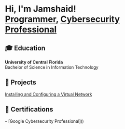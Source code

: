 <h1>Hi, I'm Jamshaid! <br/><a href="https://github.com/joshmadakor1">Programmer</a>, <a href="https://www.linkedin.com/in/joshmadakor/">Cybersecurity Professional</a> <a href="https://www.youtube.com/c/joshmadakor"></a></h1>

<h2>🎓 Education</h2>
<a><strong>University of Central Florida</strong>  <br/>Bachelor of Science in Information Technology </a>

<h2>💼 Projects </h2>

[Installing and Configuring a Virtual Network](https://github.com/jamshaidsyed/VirtualMachines/tree/main)


<h2>📃 Certifications </h2>
- [Google Cybersecurity Professional]()



<!--
**joshmadakor1/joshmadakor1** is a ✨ _special_ ✨ repository because its `README.md` (this file) appears on your GitHub profile.

Here are some ideas to get you started:

- 🔭 I’m currently working on ...
- 🌱 I’m currently learning ...
- 👯 I’m looking to collaborate on ...
- 🤔 I’m looking for help with ...
- 💬 Ask me about ...
- 📫 How to reach me: ...
- 😄 Pronouns: ...
- ⚡ Fun fact: ...
-->
